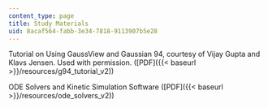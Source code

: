 ```yaml
---
content_type: page
title: Study Materials
uid: 8acaf564-fabb-3e34-7818-9113907b5e28
---
```


Tutorial on Using GaussView and Gaussian 94, courtesy of Vijay Gupta and Klavs Jensen. Used with permission. ([PDF]({{< baseurl >}}/resources/g94_tutorial_v2))

ODE Solvers and Kinetic Simulation Software ([PDF]({{< baseurl >}}/resources/ode_solvers_v2))